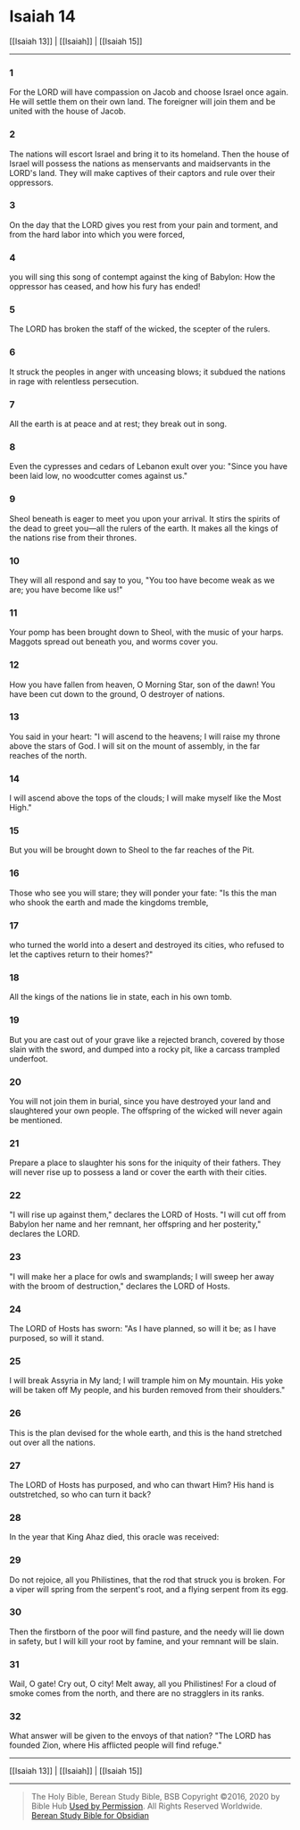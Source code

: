 # Isaiah 14

[[Isaiah 13]] | [[Isaiah]] | [[Isaiah 15]]

---

### 1
For the LORD will have compassion on Jacob and choose Israel once again. He will settle them on their own land. The foreigner will join them and be united with the house of Jacob.

### 2
The nations will escort Israel and bring it to its homeland. Then the house of Israel will possess the nations as menservants and maidservants in the LORD's land. They will make captives of their captors and rule over their oppressors.

### 3
On the day that the LORD gives you rest from your pain and torment, and from the hard labor into which you were forced,

### 4
you will sing this song of contempt against the king of Babylon: How the oppressor has ceased, and how his fury has ended!

### 5
The LORD has broken the staff of the wicked, the scepter of the rulers.

### 6
It struck the peoples in anger with unceasing blows; it subdued the nations in rage with relentless persecution.

### 7
All the earth is at peace and at rest; they break out in song.

### 8
Even the cypresses and cedars of Lebanon exult over you: "Since you have been laid low, no woodcutter comes against us."

### 9
Sheol beneath is eager to meet you upon your arrival. It stirs the spirits of the dead to greet you—all the rulers of the earth. It makes all the kings of the nations rise from their thrones.

### 10
They will all respond and say to you, "You too have become weak as we are; you have become like us!"

### 11
Your pomp has been brought down to Sheol, with the music of your harps. Maggots spread out beneath you, and worms cover you.

### 12
How you have fallen from heaven, O Morning Star, son of the dawn! You have been cut down to the ground, O destroyer of nations.

### 13
You said in your heart: "I will ascend to the heavens; I will raise my throne above the stars of God. I will sit on the mount of assembly, in the far reaches of the north.

### 14
I will ascend above the tops of the clouds; I will make myself like the Most High."

### 15
But you will be brought down to Sheol to the far reaches of the Pit.

### 16
Those who see you will stare; they will ponder your fate: "Is this the man who shook the earth and made the kingdoms tremble,

### 17
who turned the world into a desert and destroyed its cities, who refused to let the captives return to their homes?"

### 18
All the kings of the nations lie in state, each in his own tomb.

### 19
But you are cast out of your grave like a rejected branch, covered by those slain with the sword, and dumped into a rocky pit, like a carcass trampled underfoot.

### 20
You will not join them in burial, since you have destroyed your land and slaughtered your own people. The offspring of the wicked will never again be mentioned.

### 21
Prepare a place to slaughter his sons for the iniquity of their fathers. They will never rise up to possess a land or cover the earth with their cities.

### 22
"I will rise up against them," declares the LORD of Hosts. "I will cut off from Babylon her name and her remnant, her offspring and her posterity," declares the LORD.

### 23
"I will make her a place for owls and swamplands; I will sweep her away with the broom of destruction," declares the LORD of Hosts.

### 24
The LORD of Hosts has sworn: "As I have planned, so will it be; as I have purposed, so will it stand.

### 25
I will break Assyria in My land; I will trample him on My mountain. His yoke will be taken off My people, and his burden removed from their shoulders."

### 26
This is the plan devised for the whole earth, and this is the hand stretched out over all the nations.

### 27
The LORD of Hosts has purposed, and who can thwart Him? His hand is outstretched, so who can turn it back?

### 28
In the year that King Ahaz died, this oracle was received:

### 29
Do not rejoice, all you Philistines, that the rod that struck you is broken. For a viper will spring from the serpent's root, and a flying serpent from its egg.

### 30
Then the firstborn of the poor will find pasture, and the needy will lie down in safety, but I will kill your root by famine, and your remnant will be slain.

### 31
Wail, O gate! Cry out, O city! Melt away, all you Philistines! For a cloud of smoke comes from the north, and there are no stragglers in its ranks.

### 32
What answer will be given to the envoys of that nation? "The LORD has founded Zion, where His afflicted people will find refuge."

---

[[Isaiah 13]] | [[Isaiah]] | [[Isaiah 15]]

---

> The Holy Bible, Berean Study Bible, BSB
> Copyright &copy;2016, 2020 by Bible Hub
> [Used by Permission](https://berean.bible/terms.htm). All Rights Reserved Worldwide.
> [Berean Study Bible for Obsidian](https://github.com/gapmiss/berean-study-bible-for-obsidian)

